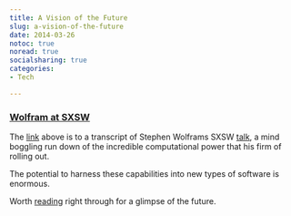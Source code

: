 ```yaml
---
title: A Vision of the Future
slug: a-vision-of-the-future
date: 2014-03-26
notoc: true
noread: true
socialsharing: true
categories: 
- Tech

---
```

### [Wolfram at SXSW][stephenwolfram]

The [link][stephenwolfram] above is to a transcript of Stephen Wolframs SXSW [talk][stephenwolfram], a mind boggling run down of the incredible computational power that his firm of rolling out.

The potential to harness these capabilities into new types of software is enormous.

Worth [reading][stephenwolfram] right through for a glimpse of the future.

[stephenwolfram]: http://blog.stephenwolfram.com/2014/03/injecting-computation-everywhere-a-sxsw-update/